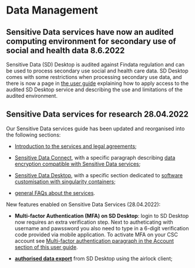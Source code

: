 
# Data Management

## Sensitive Data services have now an audited computing environment for secondary use of social and health data 8.6.2022

Sensitive Data (SD) Desktop is audited against Findata regulation and can be used to process secondary use social and health care data. SD Desktop comes with some restrictions when processing secondary use data, and there is now a page in [the user guide](../../data/sensitive-data/sd-desktop-audited.md) explaining how to apply access to the audited SD Desktop service and describing the use and limitations of the audited environment.

## Sensitive Data services for research 28.04.2022

Our Sensitive Data services guide has been updated and reorganised into the following sections:

* [Introduction to the services and legal agreements](../../data/sensitive-data/intro.md);

* [Sensitive Data Connect](../../data/sensitive-data/sd_connect.md#), with a specific paragraph describing [data encryption compatible with Sensitive Data services](../../data/sensitive-data/sd_connect.md#introduction-to-data-encryption-compatible-with-sensitive-data-services);

* [Sensitive Data Desktop](../../data/sensitive-data/sd_desktop.md#), with a specific section dedicated to [software customisation with singularity containers](../../data/sensitive-data/sd_desktop.md#software-customisation);

* [general FAQs about the services](../../support/faq/index.md#sensitive-data-services-for-research).

New features enabled on Sensitive Data Services (28.04.2022):

* **Multi-factor Authentication (MFA) on SD Desktop**: login to SD Desktop now requires an extra verification step. Next to autheticating with username and pawssword you also need to type in a 6-digit verification code provided via mobile application. To activate MFA on your CSC account see  [Multi-factor authentication paragraph in the Account section of this user guide](../../accounts/mfa.md).

* [**authorised data export**](../../data/sensitive-data/sd_desktop.md#data-export-from-sd-desktop) from SD Desktop using the airlock client;





